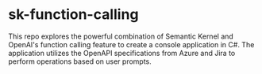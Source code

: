 # sk-function-calling
This repo explores the powerful combination of Semantic Kernel and OpenAI's function calling feature to create a console application in C#. The application utilizes the OpenAPI specifications from Azure and Jira to perform operations based on user prompts.
